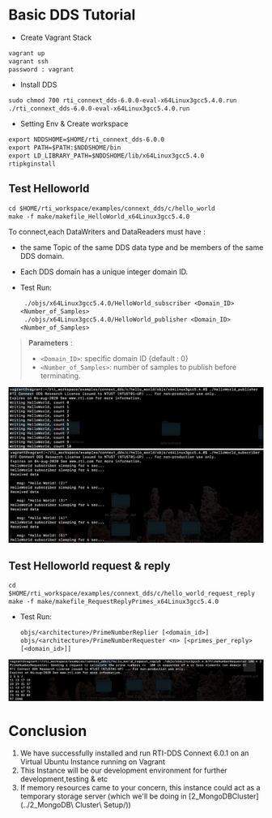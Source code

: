 # Basic DDS Tutorial

- Create Vagrant Stack

```
vagrant up
vagrant ssh
password : vagrant
```

- Install DDS

```
sudo chmod 700 rti_connext_dds-6.0.0-eval-x64Linux3gcc5.4.0.run
./rti_connext_dds-6.0.0-eval-x64Linux3gcc5.4.0.run
```

- Setting Env & Create workspace

```
export NDDSHOME=$HOME/rti_connext_dds-6.0.0
export PATH=$PATH:$NDDSHOME/bin
export LD_LIBRARY_PATH=$NDDSHOME/lib/x64Linux3gcc5.4.0
rtipkginstall
```

## Test Helloworld

```
cd $HOME/rti_workspace/examples/connext_dds/c/hello_world
make -f make/makefile_HelloWorld_x64Linux3gcc5.4.0 
```
To connect,each DataWriters and DataReaders must have :

- the same Topic of the same DDS data type and be members of the same DDS domain. 
- Each DDS domain has a unique integer domain ID.

- Test Run:

	```
	 ./objs/x64Linux3gcc5.4.0/HelloWorld_subscriber <Domain_ID> <Number_of_Samples>
	 ./objs/x64Linux3gcc5.4.0/HelloWorld_publisher <Domain_ID> <Number_of_Samples>
	```

> **Parameters** :
> 
> * `<Domain_ID>`: specific domain ID {default : 0}
> * `<Number_of_Samples>`: number of samples to publish before terminating. 

 ![](images/helloworld_pub.png)
 ![](images/helloworld_sub.png)

## Test Helloworld request & reply

```
cd $HOME/rti_workspace/examples/connext_dds/c/hello_world_request_reply
make -f make/makefile_RequestReplyPrimes_x64Linux3gcc5.4.0 
```

- Test Run: 

	```
	objs/<architecture>/PrimeNumberReplier [<domain_id>]
	objs/<architecture>/PrimeNumberRequester <n> [<primes_per_reply> [<domain_id>]]
	```
 ![](images/helloworldreqrep_sub.png)
 
# Conclusion

1. We have successfully installed and run RTI-DDS Connext 6.0.1 on an Virtual Ubuntu Instance running on Vagrant
2. This Instance will be our development environment for further development,testing & etc
3. If memory resources came to your concern, this instance could act as a temporary storage server (which we'll be doing in [2_MongoDBCluster](../2_MongoDB\ Cluster\ Setup/))